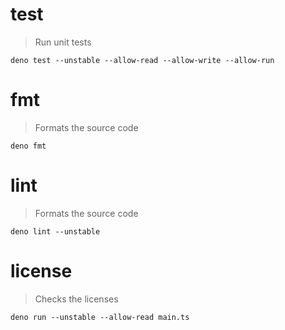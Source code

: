 <!-- saku v1.2.0 -->

# test

> Run unit tests

    deno test --unstable --allow-read --allow-write --allow-run

# fmt

> Formats the source code

    deno fmt

# lint

> Formats the source code

    deno lint --unstable

# license

> Checks the licenses

    deno run --unstable --allow-read main.ts
